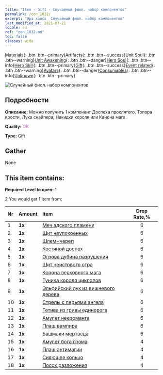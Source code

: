 ```yaml
---
title: "Item - Gift - Случайный фиол. набор компонентов"
permalink: /con_1832/
excerpt: "Эра хаоса  Случайный фиол. набор компонентов"
last_modified_at: 2021-07-21
locale: ru
ref: "con_1832.md"
toc: false
classes: wide
---
```

 [Materials](/ItemsRU/){: .btn .btn--primary}[Artifacts](/ItemsRU/Artifacts/){: .btn .btn--success}[Unit Soul](/ItemsRU/UnitSoul/){: .btn .btn--warning}[Unit Awakening](/ItemsRU/UnitAwakening/){: .btn .btn--danger}[Hero Soul](/ItemsRU/HeroSoul/){: .btn .btn--info}[Hero Skill](/ItemsRU/HeroSkill/){: .btn .btn--primary}[Gift](/ItemsRU/Gift/){: .btn .btn--success}[Event related](/ItemsRU/Events/){: .btn .btn--warning}[Avatars](/ItemsRU/Avatars/){: .btn .btn--danger}[Consumables](/ItemsRU/Consumables/){: .btn .btn--info}[Unknown](/ItemsRU/Unknown/){: .btn .btn--primary}

 ![Случайный фиол. набор компонентов](/images/t/i_907046.png)

## Подробности
 **Описание:** Можно получить 1 компонент Доспеха проклятого, Топора ярости, Лука снайпера, Накидки короля или Канона мага.

 **Quality:** <span style="color: #DA70D6">OK</span>

 **Type:** Gift

## Gather

  None

## This item contains:

 **Required Level to open:** 1

 2 You would get **1** item  from:

  | Nr | Amount |     Item    | Drop Rate,% |
  |:---|:-------|:------------|:---------:|
  | 1 |  **1x** | [Меч адского пламени](/ItemsRU/art_121/) | 6 | 
  | 2 |  **1x** | [Щит неупокоенных](/ItemsRU/art_122/) | 6 | 
  | 3 |  **1x** | [Шлем-череп](/ItemsRU/art_123/) | 6 | 
  | 4 |  **1x** | [Костяной доспех](/ItemsRU/art_124/) | 6 | 
  | 5 |  **1x** | [Огрова дубина разрушения](/ItemsRU/art_125/) | 6 | 
  | 6 |  **1x** | [Щит неистового огра](/ItemsRU/art_126/) | 6 | 
  | 7 |  **1x** | [Корона верховного мага](/ItemsRU/art_127/) | 6 | 
  | 8 |  **1x** | [Туника короля циклопов](/ItemsRU/art_128/) | 6 | 
  | 9 |  **1x** | [Эльфийский лук из вишневого дерева](/ItemsRU/art_103/) | 6 | 
  | 10 |  **1x** | [Стрелы с перьями ангела](/ItemsRU/art_104/) | 6 | 
  | 11 |  **1x** | [Тетива из гривы единорога](/ItemsRU/art_105/) | 6 | 
  | 12 |  **1x** | [Амулет некроманта](/ItemsRU/art_129/) | 6 | 
  | 13 |  **1x** | [Плащ вампира](/ItemsRU/art_130/) | 6 | 
  | 14 |  **1x** | [Башмаки мертвеца](/ItemsRU/art_131/) | 6 | 
  | 15 |  **1x** | [Амулет бога грома](/ItemsRU/art_136/) | 4 | 
  | 16 |  **1x** | [Плащ антимагии](/ItemsRU/art_137/) | 4 | 
  | 17 |  **1x** | [Сияющее кольцо](/ItemsRU/art_138/) | 4 | 
  | 18 |  **1x** | [Посох разложения](/ItemsRU/art_139/) | 4 | 

